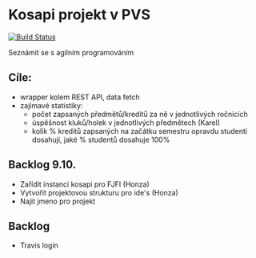 # Kosapi projekt v PVS

[![Build Status](https://travis-ci.org/jandoubek/fjfi-pvs-kosapi.png)](https://travis-ci.org/jandoubek/fjfi-pvs-kosapi)

Seznámit se s agilním programováním

## Cíle:

- wrapper kolem REST API, data fetch
- zajímavé statistiky:
  - počet zapsaných předmětů/kreditů za ně v jednotlivých ročnících
  - úspěšnost kluků/holek v jednotlivých předmětech (Karel)
  - kolik % kreditů zapsaných na začátku semestru opravdu studenti dosahují, jaké % studentů dosahuje 100%

## Backlog  9.10.

- Zařídit instanci kosapi pro FJFI (Honza)
- Vytvořit projektovou strukturu pro ide's (Honza)
- Najit jmeno pro projekt

## Backlog

- Travis login 


